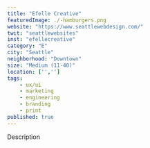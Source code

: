 ```yaml
---
title: "Efelle Creative"
featuredImage: ./-hamburgers.png
website: "https://www.seattlewebdesign.com/"
twit: "seattlewebsites"
inst: "efellecreative"
category: "E"
city: "Seattle"
neighborhood: "Downtown"
size: "Medium (11-40)"
location: ['','']
tags:
    - ux/ui
    - marketing
    - engineering
    - branding
    - print
published: true
---
```


Description
